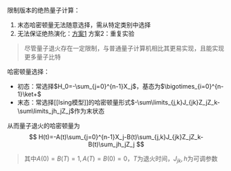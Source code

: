 限制版本的绝热量子计算：
1. 末态哈密顿量无法随意选择，需从特定类别中选择
2. 无法保证绝热演化：[方案1](../组合优化问题建模/量子化.md#jump)    方案2：重复实验

> 尽管量子退火存在一定限制，与普通量子计算机相比其更易实现，且能实现更多量子比特

哈密顿量选择：

+ 初态：常选择$H_0=-\sum_{j=0}^{n-1}X_j$，基态为$\bigotimes_{i=0}^{n-1}\ket+$
+ 末态：常选择[[Ising模型]]的哈密顿量形式$-\sum\limits_{j,k}J_{jk}Z_jZ_k-\sum\limits_jh_jZ_j$作为末状态

从而量子退火的哈密顿量为
$$
H(t)=-A(t)\sum_{j=0}^{n-1}X_j-B(t)\sum_{j,k}J_{jk}Z_jZ_k-B(t)\sum_jh_jZ_j
$$

> 其中$A(0)=B(T)=1,A(T)=B(0)=0$，$T$为退火时间，$J_{jk},h$为可调参数 

